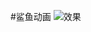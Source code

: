#鲨鱼动画
![效果](https://haopincang.top//uploads/attach/2020/02/20200224/c5e26302ee970ab5fe7ade6ad37b7dd9.png)
